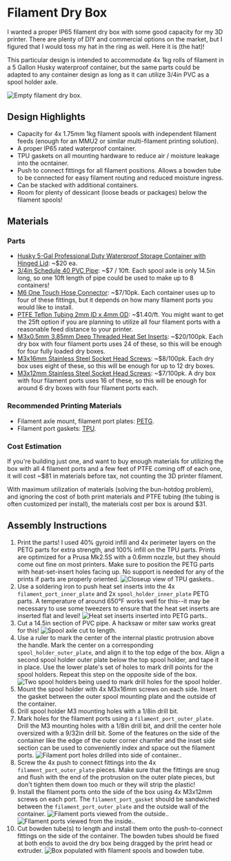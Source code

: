 # Filament Dry Box

I wanted a proper IP65 filament dry box with some good capacity for my 3D printer. There are plenty of DIY and commercial options on the market, but I figured that I would toss my hat in the ring as well. Here it is (the hat)!

This particular design is intended to accommodate 4x 1kg rolls of filament in a 5 Gallon Husky waterproof container, but the same parts could be adapted to any container design as long as it can utilize 3/4in PVC as a spool holder axle.

![Empty filament dry box.](images/empty_box.jpg "Empty Dry Box")

## Design Highlights
* Capacity for 4x 1.75mm 1kg filament spools with independent filament feeds (enough for an MMU2 or similar multi-filament printing solution).
* A proper IP65 rated waterproof container.
* TPU gaskets on all mounting hardware to reduce air / moisture leakage into the ocntainer.
* Push to connect fittings for all filament positions. Allows a bowden tube to be connected for easy filament routing and reduced moisture ingress.
* Can be stacked with additional containers.
* Room for plenty of dessicant (loose beads or packages) below the filament spools! 

## Materials
### Parts
* [Husky 5-Gal Professional Duty Waterproof Storage Container with Hinged Lid](https://www.homedepot.com/p/Husky-5-Gal-Professional-Duty-Waterproof-Storage-Container-with-Hinged-Lid-in-Red-248918/313861296): ~$20 ea.
* [3/4in Schedule 40 PVC Pipe](https://www.homedepot.com/p/Charlotte-Pipe-3-4-in-x-10-ft-PVC-Schedule-40-Pressure-Plain-End-Pipe-PVC-04007-0600/100348472): ~$7 / 10ft. Each spool axle is only 14.5in long, so one 10ft length of pipe could be used to make up to 8 containers!
* [M6 One Touch Hose Connector](https://amzn.to/3cq630g): ~$7/10pk. Each container uses up to four of these fittings, but it depends on how many filament ports you would like to install.
* [PTFE Teflon Tubing 2mm ID x 4mm OD](https://amzn.to/3TjLa7k): ~$1.40/ft. You might want to get the 25ft option if you are planning to utilize all four filament ports with a reasonable feed distance to your printer.
* [M3x0.5mm 3.85mm Deep Threaded Heat Set Inserts](https://amzn.to/3Q1ZX3A): ~$20/100pk. Each dry box with four filament ports uses 24 of these, so this will be enough for four fully loaded dry boxes.
* [M3x16mm Stainless Steel Socket Head Screws](https://amzn.to/3CCDpnb): ~$8/100pk. Each dry box uses eight of these, so this will be enough for up to 12 dry boxes.
* [M3x12mm Stainless Steel Socket Head Screws](https://amzn.to/3Q27EqF): ~$7/100pk. A dry box with four filament ports uses 16 of these, so this will be enough for around 6 dry boxes with four filament ports each.

### Recommended Printing Materials
* Filament axle mount, filament port plates: [PETG](https://amzn.to/3wFWPno).
* Filament port gaskets: [TPU](https://amzn.to/3e6NNsW).

### Cost Estimation
If you're building just one, and want to buy enough materials for utilizing the box with all 4 filament ports and a few feet of PTFE coming off of each one, it will cost ~$81 in materials before tax, not counting the 3D printer filament.

With maximum utilization of materials (solving the bun-hotdog problem), and ignoring the cost of both print materials and PTFE tubing (the tubing is often customized per install), the materials cost per box is around $31.

## Assembly Instructions
1. Print the parts! I used 40% gyroid infill and 4x perimeter layers on the PETG parts for extra strength, and 100% infill on the TPU parts. Prints are optimized for a Prusa Mk2.5S with a 0.6mm nozzle, but they should come out fine on most printers. Make sure to position the PETG parts with heat-set-insert holes facing up. No support is needed for any of the prints if parts are properly oriented.
![Closeup view of TPU gaskets.](images/gaskets.jpg "TPU Gaskets").
2. Use a soldering iron to push heat set inserts into the 4x `filament_port_inner_plate` and 2x `spool_holder_inner_plate` PETG parts. A temperature of around 650°F works well for this--it may be necessary to use some tweezers to ensure that the heat set inserts are inserted flat and level!
![Heat set inserts inserted into PETG parts.](images/heat_set_inserts.jpg "Heat Set Inserts Installation").
3. Cut a 14.5in section of PVC pipe. A hacksaw or miter saw works great for this!
![Spool axle cut to length.](images/spool_axle.jpg "3/4in PVC Spool Axle")
4. Use a ruler to mark the center of the internal plastic protrusion above the handle. Mark the center on a corresponding `spool_holder_outer_plate`, and align it to the top edge of the box. Align a second spool holder outer plate below the top spool holder, and tape it in place. Use the lower plate's set of holes to mark drill points for the spool holders. Repeat this step on the opposite side of the box.
![Two spool holders being used to mark drill holes for the spool holder](images/spool_marking.jpg "Spool Holder Mounting Hole Marking").
5. Mount the spool holder with 4x M3x16mm screws on each side. Insert the gasket between the outer spool mounting plate and the outside of the container.
6. Drill spool holder M3 mounting holes with a 1/8in drill bit.
7. Mark holes for the filament ports using a `filament_port_outer_plate`. Drill the M3 mounting holes with a 1/8in drill bit, and drill the center hole oversized with a 9/32in drill bit. Some of the features on the side of the container like the edge of the outer corner chamfer and the inset side section can be used to conveniently index and space out the filament ports.
![Filament port holes drilled into side of container.](images/filament_port_holes.jpg "Filament Port Drill Holes").
8. Screw the 4x push to connect fittings into the 4x `filament_port_outer_plate` pieces. Make sure that the fittings are snug and flush with the end of the protrusion on the outer plate pieces, but don't tighten them down too much or they will strip the plastic!
9. Install the filament ports onto the side of the box using 4x M3x12mm screws on each port. The `filament_port_gasket` should be sandwiched between the `filament_port_outer_plate` and the outside wall of the container.
![Filament ports viewed from the outside.](images/filament_ports_outside.jpg "Filament Ports Outside View").
![FIlament ports viewed from the inside.](images/filament_ports_inside.jpg "Filament Ports Inside View").
10. Cut bowden tube(s) to length and install them onto the push-to-connect fittings on the side of the container. The bowden tubes should be fixed at both ends to avoid the dry box being dragged by the print head or extruder.
![Box populated with filament spools and bowden tube.](images/box_with_spools.jpg "Filament Box with Stuff!")
